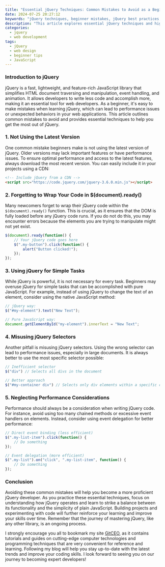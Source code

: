 ```yaml
---
title: "Essential jQuery Techniques: Common Mistakes to Avoid as a Beginner"
date: 2024-07-25 20:27:12
keywords: "jQuery techniques, beginner mistakes, jQuery best practices, web development, JavaScript libraries"
description: "This article explores essential jQuery techniques and highlights common mistakes beginners often make when learning this powerful JavaScript library. It provides a comprehensive guide with detailed explanations and ample code examples to help beginners understand and effectively utilize jQuery in their web development projects. By avoiding these pitfalls, new developers can improve their coding skills and deliver more efficient and reliable web applications. The article covers everything from event handling to DOM manipulation, ensuring that beginners can learn best practices in a structured manner for successful implementation of jQuery."
categories:
  - jquery
  - web development
tags:
  - jQuery
  - web design
  - beginner tips
  - JavaScript
---
```


### Introduction to jQuery

jQuery is a fast, lightweight, and feature-rich JavaScript library that simplifies HTML document traversing and manipulation, event handling, and animation. It allows developers to write less code and accomplish more, making it an essential tool for web developers. As a beginner, it's easy to make mistakes when learning jQuery, which can lead to performance issues or unexpected behaviors in your web applications. This article outlines common mistakes to avoid and provides essential techniques to help you get the most out of jQuery.

<!-- more -->

### 1. Not Using the Latest Version

One common mistake beginners make is not using the latest version of jQuery. Older versions may lack important features or have performance issues. To ensure optimal performance and access to the latest features, always download the most recent version. You can easily include it in your projects using a CDN:

```html
<!-- Include jQuery from a CDN -->
<script src="https://code.jquery.com/jquery-3.6.0.min.js"></script>
```

### 2. Forgetting to Wrap Your Code in $(document).ready()

Many newcomers forget to wrap their jQuery code within the `$(document).ready()` function. This is crucial, as it ensures that the DOM is fully loaded before any jQuery code runs. If you do not do this, you may encounter errors because the elements you are trying to manipulate might not yet exist.

```javascript
$(document).ready(function() {
    // Your jQuery code goes here
    $(".my-button").click(function() {
        alert("Button clicked!");
    });
});
```

### 3. Using jQuery for Simple Tasks

While jQuery is powerful, it is not necessary for every task. Beginners may overuse jQuery for simple tasks that can be accomplished with pure JavaScript. For example, instead of using jQuery to change the text of an element, consider using the native JavaScript method:

```javascript
// jQuery way:
$("#my-element").text("New Text");

// Pure JavaScript way:
document.getElementById("my-element").innerText = "New Text";
```

### 4. Misusing jQuery Selectors

Another pitfall is misusing jQuery selectors. Using the wrong selector can lead to performance issues, especially in large documents. It is always better to use the most specific selector possible:

```javascript
// Inefficient selector
$("div") // Selects all divs in the document

// Better approach
$("#my-container div") // Selects only div elements within a specific container
```

### 5. Neglecting Performance Considerations

Performance should always be a consideration when writing jQuery code. For instance, avoid using too many chained methods or excessive event handlers on elements. Instead, consider using event delegation for better performance:

```javascript
// Direct event binding (less efficient)
$(".my-list-item").click(function() {
    // Do something
});

// Event delegation (more efficient)
$(".my-list").on("click", ".my-list-item", function() {
    // Do something
});
```

### Conclusion

Avoiding these common mistakes will help you become a more proficient jQuery developer. As you practice these essential techniques, focus on understanding how jQuery operates and learn to strike a balance between its functionality and the simplicity of plain JavaScript. Building projects and experimenting with code will further reinforce your learning and improve your skills over time. Remember that the journey of mastering jQuery, like any other library, is an ongoing process.

I strongly encourage you all to bookmark my site [GitCEO](https://gitceo.com), as it contains tutorials and guides on cutting-edge computer technologies and programming techniques that are very convenient for reference and learning. Following my blog will help you stay up-to-date with the latest trends and improve your coding skills. I look forward to seeing you on our journey to becoming expert developers!